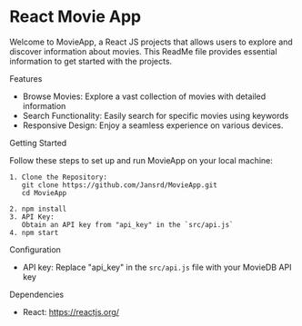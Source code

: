 # React Movie App

Welcome to MovieApp, a React JS projects that allows users to explore and discover information about movies.
This ReadMe file provides essential information to get started with the projects.

Features

-  Browse Movies: Explore a vast collection of movies with detailed information
-  Search Functionality: Easily search for specific movies using keywords
-  Responsive Design: Enjoy a seamless experience on various devices.
  

Getting Started

  Follow these steps to set up and run MovieApp on your local machine:

    1. Clone the Repository:
       git clone https://github.com/Jansrd/MovieApp.git
       cd MovieApp
    
    2. npm install
    3. API Key:
       Obtain an API key from "api_key" in the `src/api.js`
    4. npm start
    

Configuration
-  API key: Replace "api_key" in the `src/api.js` file with your MovieDB API key
  

Dependencies
-  React: https://reactjs.org/
